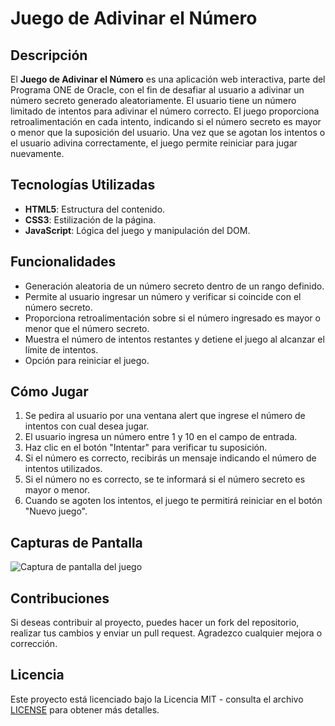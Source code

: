 # Juego de Adivinar el Número

## Descripción

El **Juego de Adivinar el Número** es una aplicación web interactiva, parte del Programa ONE de Oracle, con el fin de desafiar al usuario a adivinar un número secreto generado aleatoriamente. El usuario tiene un número limitado de intentos para adivinar el número correcto. El juego proporciona retroalimentación en cada intento, indicando si el número secreto es mayor o menor que la suposición del usuario. Una vez que se agotan los intentos o el usuario adivina correctamente, el juego permite reiniciar para jugar nuevamente.

## Tecnologías Utilizadas

- **HTML5**: Estructura del contenido.
- **CSS3**: Estilización de la página.
- **JavaScript**: Lógica del juego y manipulación del DOM.

## Funcionalidades

- Generación aleatoria de un número secreto dentro de un rango definido.
- Permite al usuario ingresar un número y verificar si coincide con el número secreto.
- Proporciona retroalimentación sobre si el número ingresado es mayor o menor que el número secreto.
- Muestra el número de intentos restantes y detiene el juego al alcanzar el límite de intentos.
- Opción para reiniciar el juego.

## Cómo Jugar

1. Se pedira al usuario por una ventana alert que ingrese el número de intentos con cual desea jugar.
2. El usuario ingresa un número entre 1 y 10 en el campo de entrada.
3. Haz clic en el botón "Intentar" para verificar tu suposición.
4. Si el número es correcto, recibirás un mensaje indicando el número de intentos utilizados.
5. Si el número no es correcto, se te informará si el número secreto es mayor o menor.
6. Cuando se agoten los intentos, el juego te permitirá reiniciar en el botón "Nuevo juego".

## Capturas de Pantalla

![Captura de pantalla del juego](https://i.postimg.cc/XqjybwMF/azar.png)


## Contribuciones

Si deseas contribuir al proyecto, puedes hacer un fork del repositorio, realizar tus cambios y enviar un pull request. Agradezco cualquier mejora o corrección.

## Licencia

Este proyecto está licenciado bajo la Licencia MIT - consulta el archivo [LICENSE](./LICENSE) para obtener más detalles.
